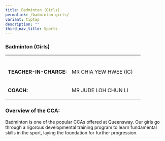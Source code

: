 ```yaml
---
title: Badminton (Girls)
permalink: /badminton-girls/
variant: tiptap
description: ""
third_nav_title: Sports
---
```

<h3><strong>Badminton (Girls)</strong></h3>
<table style="minWidth: 75px">
<colgroup>
<col>
<col>
<col>
</colgroup>
<tbody>
<tr>
<th rowspan="1" colspan="1">
<p></p>
</th>
<th rowspan="1" colspan="1">
<p></p>
</th>
<th rowspan="1" colspan="1">
<p></p>
</th>
</tr>
<tr>
<td rowspan="1" colspan="1">
<p><strong>TEACHER-IN-CHARGE:</strong>
</p>
</td>
<td rowspan="1" colspan="1">
<p>MR CHIA YEW HWEE (IC)</p>
</td>
<td rowspan="1" colspan="1">
<p></p>
</td>
</tr>
<tr>
<td rowspan="1" colspan="1">
<p><strong>COACH:</strong>
</p>
</td>
<td rowspan="1" colspan="1">
<p>MR JUDE LOH CHUN LI</p>
</td>
<td rowspan="1" colspan="1">
<p></p>
</td>
</tr>
</tbody>
</table>
<h3>Overview of the CCA:</h3>
<p>Badminton is one of the popular CCAs offered at Queensway. Our girls go
through a rigorous developmental training program to learn fundamental
skills in the sport, laying the foundation for further progression.</p>